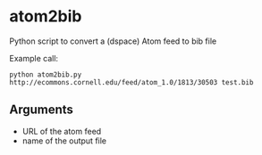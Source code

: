 # atom2bib
Python script to convert a (dspace) Atom feed to bib file

Example call:

`python atom2bib.py http://ecommons.cornell.edu/feed/atom_1.0/1813/30503 test.bib`

## Arguments
- URL of the atom feed
- name of the output file
